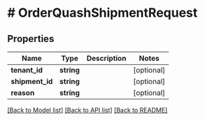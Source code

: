 # # OrderQuashShipmentRequest


## Properties


Name | Type | Description | Notes
------------ | ------------- | ------------- | -------------
**tenant_id**| **string** |   | [optional]
**shipment_id**| **string** |   | [optional]
**reason**| **string** |   | [optional]


[[Back to Model list]](../../README.md#models) [[Back to API list]](../../README.md#endpoints) [[Back to README]](../../README.md)